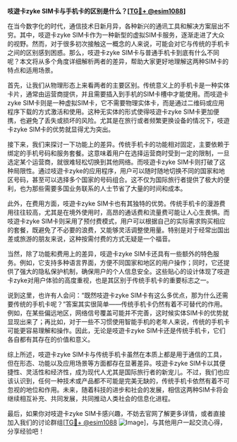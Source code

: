**吱遊卡zyke SIM卡与手机卡的区别是什么？[[TG💪+ @esim1088](https://t.me/s/esim1088)]**

在当今数字化的时代，通信技术日新月异，各种新兴的通讯工具和解决方案层出不穷。其中，吱遊卡zyke SIM卡作为一种新型的虚拟SIM卡服务，逐渐走进了大众的视野。然而，对于很多初次接触这一概念的人来说，可能会对它与传统的手机卡之间的区别感到困惑。那么，吱遊卡zyke SIM卡与普通手机卡到底有什么不同呢？本文将从多个角度详细解析两者的差异，帮助大家更好地理解这两种SIM卡的特点和适用场景。

首先，让我们从物理形态上来看两者的主要区别。传统意义上的手机卡是一种实体卡片，通常由运营商提供，并且需要插入到手机的SIM卡槽中才能使用。而吱遊卡zyke SIM卡则是一种虚拟SIM卡，它不需要物理实体卡，而是通过二维码或应用程序下载的方式激活和使用。这种无实体的形式使得吱遊卡zyke SIM卡更加便携，也避免了丢失或损坏的风险。尤其是在旅行或者频繁更换设备的情况下，吱遊卡zyke SIM卡的优势就显得尤为突出。

接下来，我们来探讨一下功能上的差异。传统手机卡的功能相对固定，主要依赖于绑定的手机号码和服务套餐。这意味着用户在选择运营商时受到一定的限制，一旦选定某个运营商，就很难轻松切换到其他网络。而吱遊卡zyke SIM卡则打破了这种局限性。通过吱遊卡zyke的应用程序，用户可以随时随地切换不同的国家和地区号码，甚至可以选择多个国家的号码组合。这不仅为国际旅行者提供了极大的便利，也为那些需要多国业务联系的人士节省了大量的时间和成本。

此外，在费用方面，吱遊卡zyke SIM卡也有其独特的优势。传统手机卡的漫游费用往往较高，尤其是在境外使用时，高昂的通话费和流量费可能让人心生畏惧。而吱遊卡zyke SIM卡则采用了预付费模式，用户可以根据自己的实际需求购买相应的套餐，既避免了不必要的浪费，又能够灵活调整使用量。特别是对于经常出国出差或旅游的朋友来说，这种按需付费的方式无疑是一个福音。

当然，除了功能和费用上的差异，吱遊卡zyke SIM卡还具有一些额外的特色服务。例如，它支持多种语言界面，方便不同国家和地区的用户操作；同时，它还提供了强大的隐私保护机制，确保用户的个人信息安全。这些贴心的设计体现了吱遊卡zyke对用户体验的高度重视，也是其区别于传统手机卡的重要标志之一。

说到这里，也许有人会问：“既然吱遊卡zyke SIM卡有这么多优点，那为什么还需要传统的手机卡呢？”答案其实很简单——传统手机卡仍然有着不可替代的作用。例如，在某些偏远地区，网络信号覆盖可能并不完善，这时候实体SIM卡的优势就显现出来了；再比如，对于一些不习惯使用智能手机的老年人来说，传统的手机卡可能更容易理解和操作。因此，无论是吱遊卡zyke SIM卡还是传统手机卡，它们各自都有其存在的价值和意义。

综上所述，吱遊卡zyke SIM卡与传统手机卡虽然在本质上都是用于通信的工具，但在形态、功能以及应用场景等方面都存在显著差异。吱遊卡zyke SIM卡以其便捷性、灵活性和经济性，成为现代人尤其是国际旅行者的新宠儿。不过，我们也应该认识到，任何一种技术或产品都不可能是完美无缺的，传统手机卡依然有着不可忽视的地位和作用。未来，随着科技的进步和社会的发展，相信这两种SIM卡将会继续相互补充、共同发展，共同推动人类社会的信息化进程。

最后，如果你对吱遊卡zyke SIM卡感兴趣，不妨去官网了解更多详情，或者直接加入我们的讨论群组[[TG💪+ @esim1088](https://t.me/s/esim1088) ![Image](https://i.postimg.cc/4NQfJmqS/Snipaste-2025-05-13-00-14-12.png)]，与其他用户一起交流心得，分享经验吧！